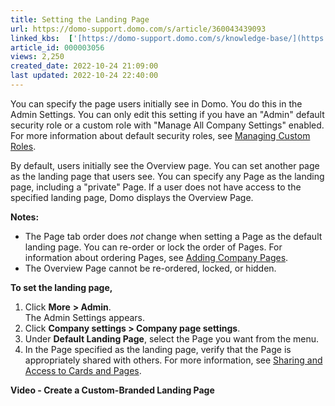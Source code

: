 ```yaml
---
title: Setting the Landing Page
url: https://domo-support.domo.com/s/article/360043439093
linked_kbs:  ['[https://domo-support.domo.com/s/knowledge-base/](https://domo-support.domo.com/s/knowledge-base/)', '[https://domo-support.domo.com/s/](https://domo-support.domo.com/s/)', '[https://domo-support.domo.com/s/topic/0TO5w000000ZamlGAC](https://domo-support.domo.com/s/topic/0TO5w000000ZamlGAC)', '[https://domo-support.domo.com/s/topic/0TO5w000000ZaoGGAS](https://domo-support.domo.com/s/topic/0TO5w000000ZaoGGAS)', '[https://domo-support.domo.com/s/article/360043438973](https://domo-support.domo.com/s/article/360043438973)', '[https://domo-support.domo.com/s/article/360042934414](https://domo-support.domo.com/s/article/360042934414)', '[https://domo-support.domo.com/s/article/360042932994](https://domo-support.domo.com/s/article/360042932994)', '[https://domo-support.domo.com/s/article/360043439093](https://domo-support.domo.com/s/article/360043439093)', '[https://domo-support.domo.com/s/topic/0TO5w000000ZaoGGAS/specifying-company-settings](https://domo-support.domo.com/s/topic/0TO5w000000ZaoGGAS/specifying-company-settings)', '[https://domo-support.domo.com/s/article/360043429933](https://domo-support.domo.com/s/article/360043429933)', '[https://domo-support.domo.com/s/article/360043429953](https://domo-support.domo.com/s/article/360043429953)', '[https://domo-support.domo.com/s/article/360042925494](https://domo-support.domo.com/s/article/360042925494)', '[https://domo-support.domo.com/s/article/360043429913](https://domo-support.domo.com/s/article/360043429913)', '[https://domo-support.domo.com/s/article/4408174643607](https://domo-support.domo.com/s/article/4408174643607)', '[https://domo-support.domo.com/s/login/](https://domo-support.domo.com/s/login/)']
article_id: 000003056
views: 2,250
created_date: 2022-10-24 21:09:00
last updated: 2022-10-24 22:40:00
---
```




You can specify the page users initially see in Domo. You do this in the Admin Settings. You can only edit this setting if you have an "Admin" default security role or a custom role with "Manage All Company Settings" enabled. For more information about default security roles, see [Managing Custom Roles](/s/article/360043438973 "Security Role Reference").


By default, users initially see the Overview page. You can set another page as the landing page that users see. You can specify any Page as the landing page, including a "private" Page. If a user does not have access to the specified landing page, Domo displays the Overview Page.




 


**Notes:**
* The Page tab order does *not* change when setting a Page as the default landing page. You can re-order or lock the order of Pages. For information about ordering Pages, see [Adding Company Pages](/s/article/360042934414 "Managing Pages").
* The Overview Page cannot be re-ordered, locked, or hidden.






**To set the landing page,**


1. Click **More** **> Admin**.  
The Admin Settings appears.
2. Click **Company settings > Company page settings**.
3. Under **Default Landing Page**, select the Page you want from the menu.
4. In the Page specified as the landing page, verify that the Page is appropriately shared with others. For more information, see [Sharing and Access to Cards and Pages](/s/article/360042932994 "Sharing Access to Content").


**Video - Create a Custom-Branded Landing Page**


